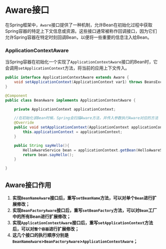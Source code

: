 # Aware接口

在Spring框架中，`Aware`接口提供了一种机制，允许Bean在初始化过程中获取Spring容器的特定上下文信息或资源。这些接口通常被称作回调接口，因为它们允许Spring容器在特定时刻回调Bean，以便将一些重要的信息注入给Bean。

### ApplicationContextAware

当Spring容器在初始化一个实现了`ApplicationContextAware`接口的Bean时，它会调用`setApplicationContext`方法，将当前的应用上下文传入。

```java
public interface ApplicationContextAware extends Aware {
    void setApplicationContext(ApplicationContext var1) throws BeansException;
}
```

```java
@Component
public class BeanAware implements ApplicationContextAware {

    private ApplicationContext applicationContext;

    //在初始化该Bean时候，Spring会扫描Aware方法，并传入参数执行Aware对应的方法
    @Override
    public void setApplicationContext(ApplicationContext applicationContext) throws BeansException {
        this.applicationContext = applicationContext;
    }

    public String sayHello(){
        HelloAwareService bean = applicationContext.getBean(HelloAwareService.class);
        return bean.sayHello();
    }

}
```

## Aware接口作用

1. **实现`BeanNameAware`接口后，重写`setBeanName`方法，可以对单个`Bean`进行扩展修改；**
2. **实现`BeanFactoryAware`接口后，重写`setBeanFactory`方法，可以对`Bean`工厂中的所有Bean进行扩展修改；**
3. **实现`ApplicationContextAware`接口后，重写`setApplicationContext`方法后，可以对`整个容器`进行扩展修改；**
4. **这几个接口的执行顺序分别是`BeanNameAware`>`BeanFactoryAware`>`ApplicationContextAware`；**